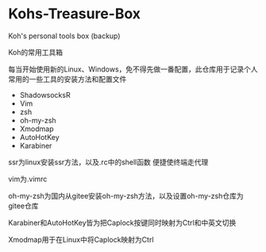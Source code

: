 # Kohs-Treasure-Box
Koh's personal tools box (backup)

Koh的常用工具箱

每当开始使用新的Linux、Windows，免不得先做一番配置，此仓库用于记录个人常用的一些工具的安装方法和配置文件

- ShadowsocksR
- Vim
- zsh
- oh-my-zsh
- Xmodmap
- AutoHotKey
- Karabiner



ssr为linux安装ssr方法，以及.rc中的shell函数 便捷使终端走代理

vim为.vimrc

oh-my-zsh为国内从gitee安装oh-my-zsh方法，以及设置oh-my-zsh仓库为gitee仓库

Karabiner和AutoHotKey皆为把Caplock按键同时映射为Ctrl和中英文切换

Xmodmap用于在Linux中将Caplock映射为Ctrl



